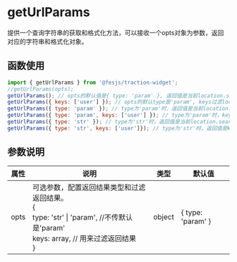 # getUrlParams
提供一个查询字符串的获取和格式化方法，可以接收一个opts对象为参数，返回对应的字符串和格式化对象。

## 函数使用

```js
import { getUrlParams } from '@fesjs/traction-widget';
//getUrlParams(opts); 
getUrlParams(); // opts的默认值是{ type: 'param' }, 返回值是当前location.search的格式化对象：{ user: 'xx', useId: 11  }
getUrlParams({ keys: ['user'] }); // opts的默认type是'param', keys过滤location.search的格式化对象，返回值：{ user: 'xx' }
getUrlParams({ type: 'param' }); // type为'param'时，返回值是当前location.search的格式化对象：{ user: 'xx', useId: 11  }
getUrlParams({ type: 'param', keys: ['user'] }); // type为'param'时，keys过滤location.search的格式化对象，返回值：{ user: 'xx' }
getUrlParams({ type: 'str' }); // type为'str'时，返回值是当前location.search: user=xx&useId=11&name=sss
getUrlParams({ type: 'str', keys: ['user']}); // type为'str'时，返回值是keys过滤的查询字符串user=xx
```

## 参数说明
| 属性  | 说明                      | 类型                                    |  默认值              |
| ----- | -------------------------- | --------------------------------------- |------------------ |
| opts | 可选参数，配置返回结果类型和过滤返回结果。<br/> \{ <br/>type: 'str' \| 'param', //不传默认是'param' <br/>keys: array, // 用来过滤返回结果<br/>\} | object | \{ type: 'param' \} |